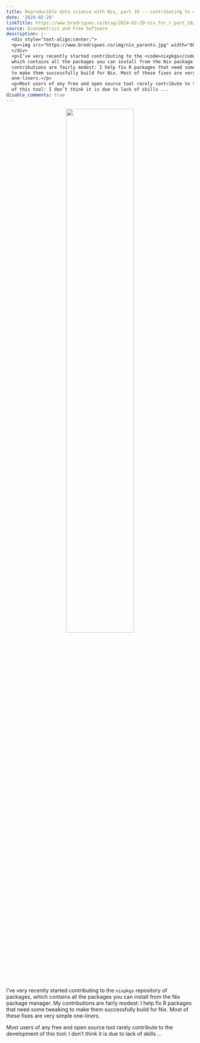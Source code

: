```yaml
---
title: Reproducible data science with Nix, part 10 -- contributing to nixpkgs
date: '2024-02-29'
linkTitle: https://www.brodrigues.co/blog/2024-02-29-nix_for_r_part_10/
source: Econometrics and Free Software
description: |-
  <div style="text-align:center;">
  <p><img src="https://www.brodrigues.co/img/nix_parents.jpg" width="60%"></p>
  </div>
  <p>I’ve very recently started contributing to the <code>nixpkgs</code> repository of packages,
  which contains all the packages you can install from the Nix package manager. My
  contributions are fairly modest: I help fix R packages that need some tweaking
  to make them successfully build for Nix. Most of these fixes are very simple
  one-liners.</p>
  <p>Most users of any free and open source tool rarely contribute to the development
  of this tool: I don’t think it is due to lack of skills ...
disable_comments: true
---
```

<div style="text-align:center;">
<p><img src="https://www.brodrigues.co/img/nix_parents.jpg" width="60%"></p>
</div>
<p>I’ve very recently started contributing to the <code>nixpkgs</code> repository of packages,
which contains all the packages you can install from the Nix package manager. My
contributions are fairly modest: I help fix R packages that need some tweaking
to make them successfully build for Nix. Most of these fixes are very simple
one-liners.</p>
<p>Most users of any free and open source tool rarely contribute to the development
of this tool: I don’t think it is due to lack of skills ...